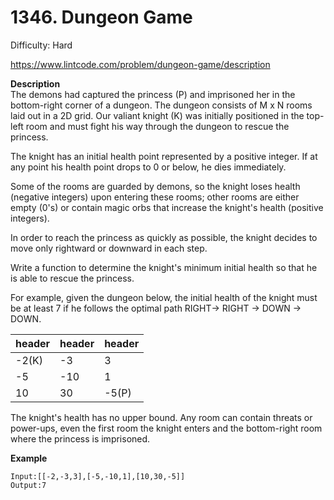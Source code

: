 # 1346. Dungeon Game

Difficulty: Hard

https://www.lintcode.com/problem/dungeon-game/description

**Description**  
The demons had captured the princess (P) and imprisoned her in the bottom-right corner of a dungeon. The dungeon consists of M x N rooms laid out in a 2D grid. Our valiant knight (K) was initially positioned in the top-left room and must fight his way through the dungeon to rescue the princess.

The knight has an initial health point represented by a positive integer. If at any point his health point drops to 0 or below, he dies immediately.

Some of the rooms are guarded by demons, so the knight loses health (negative integers) upon entering these rooms; other rooms are either empty (0's) or contain magic orbs that increase the knight's health (positive integers).

In order to reach the princess as quickly as possible, the knight decides to move only rightward or downward in each step.

Write a function to determine the knight's minimum initial health so that he is able to rescue the princess.

For example, given the dungeon below, the initial health of the knight must be at least 7 if he follows the optimal path RIGHT-> RIGHT -> DOWN -> DOWN.

| header | header | header |
|--------|--------|--------|
|-2(K)   |-3	  |3       |
|-5	     |-10	  |1       |
|10	     |30	  |-5(P)   |

The knight's health has no upper bound.
Any room can contain threats or power-ups, even the first room the knight enters and the bottom-right room where the princess is imprisoned.

**Example**  
```
Input:[[-2,-3,3],[-5,-10,1],[10,30,-5]]
Output:7
```
